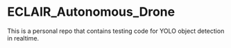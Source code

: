 # ECLAIR_Autonomous_Drone
This is a personal repo that contains testing code for YOLO object detection in realtime.
